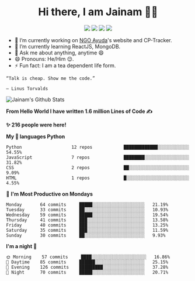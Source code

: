 <span align="center">
 <h1>Hi there, I am Jainam 👨‍💻 </h1>

[![](https://img.icons8.com/material-two-tone/32/000000/instagram-new.png)](https://instagram.com/_the_apollyon_)
[![](https://img.icons8.com/material-two-tone/32/000000/linkedin.png)](https://linkedin.com/in/jainam-desai)
[![](https://img.icons8.com/windows/32/000000/hackerrank.png)](https://www.hackerrank.com/jainamd)
[![](https://img.icons8.com/ios/32/000000/resume-website.png)](https://th3c0d3br34ker.github.io)


</span>

- 🔭 I’m currently working on [NGO Ayuda](https://www.instagram.com/ayuda.ngo/)'s website and CP-Tracker.
- 🌱 I’m currently learning ReactJS, MongoDB.
- 💬 Ask me about anything, anytime 😄
- 😄 Pronouns: He/Him 😌.
- ⚡ Fun fact: I am a tea dependent life form.


```
“Talk is cheap. Show me the code.”

― Linus Torvalds
```

![Jainam's Github Stats](https://github-readme-stats.vercel.app/api?username=th3c0d3br34ker&show_icons=true&icon_color=000&title_color=000)

<!--START_SECTION:readme-info-->
**From Hello World I have written 1.6 million Lines of Code ✍️**

**✨ 216 people were here!**

**My 💖 languages Python** 

```text
Python                   12 repos            █████████████░░░░░░░░░░░░   54.55% 
JavaScript               7 repos             ████████░░░░░░░░░░░░░░░░░   31.82% 
CSS                      2 repos             ██░░░░░░░░░░░░░░░░░░░░░░░   9.09% 
HTML                     1 repos             █░░░░░░░░░░░░░░░░░░░░░░░░   4.55%

```
📅 **I'm Most Productive on Mondays** 

```text
Monday       64 commits     █████░░░░░░░░░░░░░░░░░░░░   21.19% 
Tuesday      33 commits     ██░░░░░░░░░░░░░░░░░░░░░░░   10.93% 
Wednesday    59 commits     █████░░░░░░░░░░░░░░░░░░░░   19.54% 
Thursday     41 commits     ███░░░░░░░░░░░░░░░░░░░░░░   13.58% 
Friday       40 commits     ███░░░░░░░░░░░░░░░░░░░░░░   13.25% 
Saturday     35 commits     ███░░░░░░░░░░░░░░░░░░░░░░   11.59% 
Sunday       30 commits     ██░░░░░░░░░░░░░░░░░░░░░░░   9.93%

```
**I'm a night 🦉** 

```text
🌞 Morning    57 commits     ████░░░░░░░░░░░░░░░░░░░░░   16.86% 
🌆 Daytime    85 commits     ██████░░░░░░░░░░░░░░░░░░░   25.15% 
🌃 Evening    126 commits    █████████░░░░░░░░░░░░░░░░   37.28% 
🌙 Night      70 commits     █████░░░░░░░░░░░░░░░░░░░░   20.71%

```

<!--END_SECTION:readme-info-->
